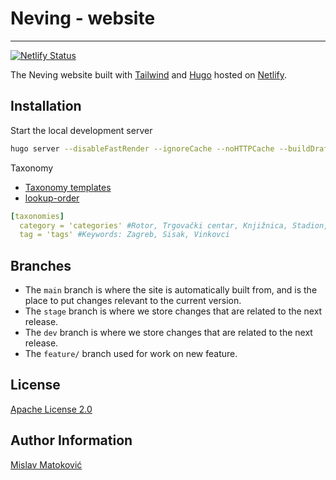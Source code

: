 # Neving - website

---

[![Netlify Status](https://api.netlify.com/api/v1/badges/d6cef03d-ee00-4ae5-9830-afce67e9f02f/deploy-status)](https://app.netlify.com/sites/neving/deploys)

The Neving website built with [Tailwind](https://tailwindcss.com/) and [Hugo](https://gohugo.io/) hosted on [Netlify](https://www.netlify.com/).

## Installation

Start the local development server

```Bash
hugo server --disableFastRender --ignoreCache --noHTTPCache --buildDrafts
```

Taxonomy

* [Taxonomy templates](https://gohugo.io/templates/taxonomy-templates/)
* [lookup-order](https://gohugo.io/templates/lookup-order/)

```Yaml
[taxonomies]
  category = 'categories' #Rotor, Trgovački centar, Knjižnica, Stadion, Sportska dvorana, residential
  tag = 'tags' #Keywords: Zagreb, Sisak, Vinkovci 
```

## Branches

* The `main` branch is where the site is automatically built from, and is the place to put changes relevant to the current version.
* The `stage` branch is where we store changes that are related to the next release.
* The `dev` branch is where we store changes that are related to the next release.
* The `feature/` branch used for work on new feature.

## License

[Apache License 2.0](LICENSE)

## Author Information

[Mislav Matoković](https://github.com/mmatokovic)